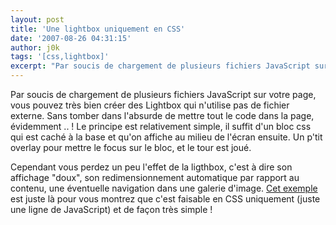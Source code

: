 ```yaml
---
layout: post
title: 'Une lightbox uniquement en CSS'
date: '2007-08-26 04:31:15'
author: j0k
tags: '[css,lightbox]'
excerpt: "Par soucis de chargement de plusieurs fichiers JavaScript sur votre page, vous pouvez très bien créer des Lightbox qui n'utilise pas de fichier externe. Sans tomber dans l'absurde de mettre tout le code dans la page, évidemment .. !     \nLe principe est relativement simple, il suffit d'un bloc css qui est caché à la base et qu'on affiche au milieu de l'écran      …"
---
```


Par soucis de chargement de plusieurs fichiers JavaScript sur votre page, vous pouvez très bien créer des Lightbox qui n'utilise pas de fichier externe. Sans tomber dans l'absurde de mettre tout le code dans la page, évidemment .. !
Le principe est relativement simple, il suffit d'un bloc css qui est caché à la base et qu'on affiche au milieu de l'écran ensuite. Un p'tit overlay pour mettre le focus sur le bloc, et le tour est joué.

Cependant vous perdez un peu l'effet de la ligthbox, c'est à dire son affichage "doux", son redimensionnement automatique par rapport au contenu, une éventuelle navigation dans une galerie d'image.   [Cet exemple](http://www.emanueleferonato.com/2007/08/22/create-a-lightbox-effect-only-with-css-no-javascript-needed/) est juste là pour vous montrez que c'est faisable en CSS uniquement (juste une ligne de JavaScript) et de façon très simple !
